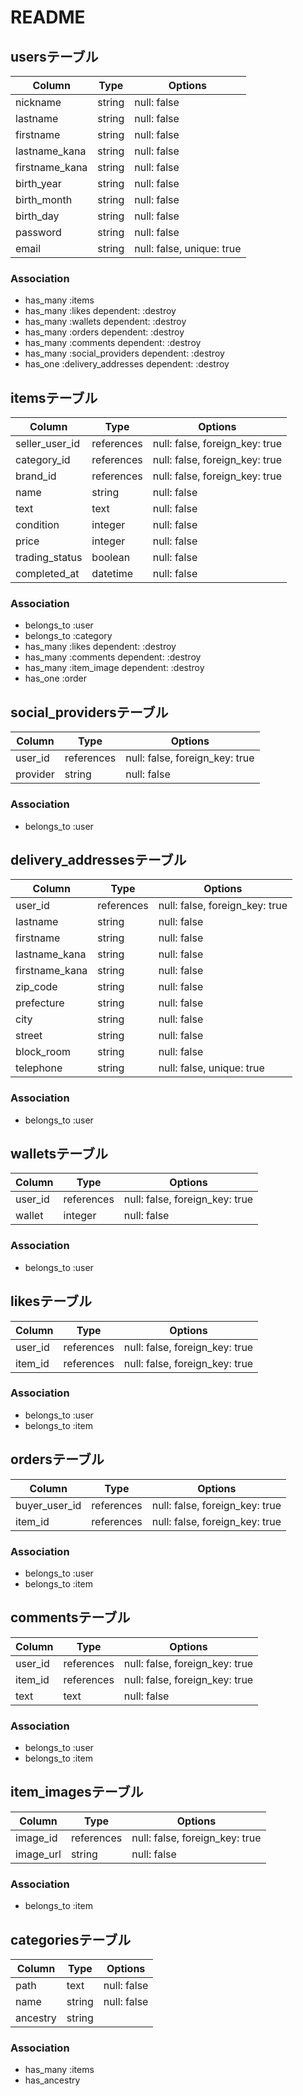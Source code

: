 # README

## usersテーブル
|Column|Type|Options|
|------|----|-------|
|nickname|string|null: false|
|lastname|string|null: false|
|firstname|string|null: false|
|lastname_kana|string|null: false|
|firstname_kana|string|null: false|
|birth_year|string|null: false|
|birth_month|string|null: false|
|birth_day|string|null: false|
|password|string|null: false|
|email|string|null: false, unique: true|
### Association
- has_many :items
- has_many :likes dependent: :destroy
- has_many :wallets dependent: :destroy
- has_many :orders dependent: :destroy
- has_many :comments dependent: :destroy
- has_many :social_providers dependent: :destroy
- has_one :delivery_addresses dependent: :destroy


## itemsテーブル
|Column|Type|Options|
|------|----|-------|
|seller_user_id|references|null: false, foreign_key: true|
|category_id|references|null: false, foreign_key: true|
|brand_id|references|null: false, foreign_key: true|
|name|string|null: false|
|text|text|null: false|
|condition|integer|null: false|
|price|integer|null: false|
|trading_status|boolean|null: false|
|completed_at|datetime|null: false|
### Association
- belongs_to :user
- belongs_to :category
- has_many :likes dependent: :destroy
- has_many :comments dependent: :destroy
- has_many :item_image dependent: :destroy
- has_one :order 


## social_providersテーブル
|Column|Type|Options|
|------|----|-------|
|user_id|references|null: false, foreign_key: true|
|provider|string|null: false|
### Association
- belongs_to :user

## delivery_addressesテーブル
|Column|Type|Options|
|------|----|-------|
|user_id|references|null: false, foreign_key: true|
|lastname|string|null: false|
|firstname|string|null: false|
|lastname_kana|string|null: false|
|firstname_kana|string|null: false|
|zip_code|string|null: false|
|prefecture|string|null: false|
|city|string|null: false|
|street|string|null: false|
|block_room|string|null: false|
|telephone|string|null: false, unique: true|
### Association
- belongs_to :user

## walletsテーブル
|Column|Type|Options|
|------|----|-------|
|user_id|references|null: false, foreign_key: true|
|wallet|integer|null: false|
### Association
- belongs_to :user

## likesテーブル
|Column|Type|Options|
|------|----|-------|
|user_id|references|null: false, foreign_key: true|
|item_id|references|null: false, foreign_key: true|
### Association
- belongs_to :user
- belongs_to :item

## ordersテーブル
|Column|Type|Options|
|------|----|-------|
|buyer_user_id|references|null: false, foreign_key: true|
|item_id|references|null: false, foreign_key: true|
### Association
- belongs_to :user
- belongs_to :item

## commentsテーブル
|Column|Type|Options|
|------|----|-------|
|user_id|references|null: false, foreign_key: true|
|item_id|references|null: false, foreign_key: true|
|text|text|null: false|
### Association
- belongs_to :user
- belongs_to :item

## item_imagesテーブル
|Column|Type|Options|
|------|----|-------|
|image_id|references|null: false, foreign_key: true|
|image_url|string|null: false|
### Association
- belongs_to :item

## categoriesテーブル
|Column|Type|Options|
|------|----|-------|
|path|text|null: false|
|name|string|null: false|
|ancestry|string||
### Association
- has_many :items
- has_ancestry

